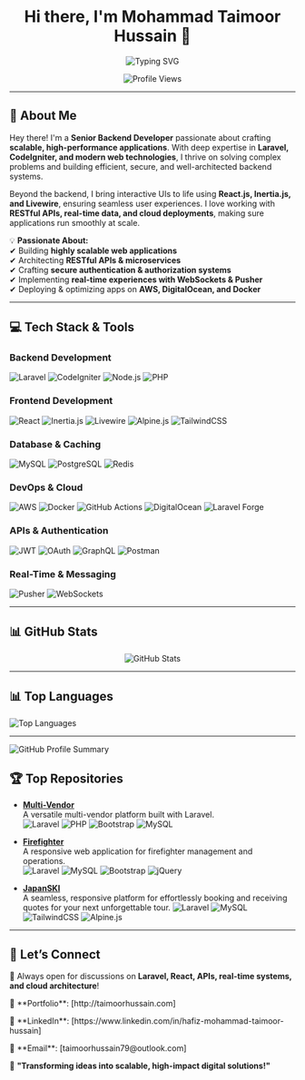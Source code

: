 <h1 align="center">Hi there, I'm Mohammad Taimoor Hussain 👋</h1>

<p align="center">
  <img src="https://readme-typing-svg.demolab.com?font=Fira+Code&pause=1000&color=F75C7E&width=435&lines=Senior+Backend+Developer;Laravel+%7C+Livewire+%7C+React;Building+Scalable+Applications;Bringing+Ideas+to+Life+with+Code!" alt="Typing SVG" />
</p>

<p align="center">
  <img src="https://komarev.com/ghpvc/?username=taimoorKVD&label=Profile+Views&color=blueviolet&style=for-the-badge" alt="Profile Views" />
</p>

---

## 🚀 **About Me**
Hey there! I'm a **Senior Backend Developer** passionate about crafting **scalable, high-performance applications**. With deep expertise in **Laravel, CodeIgniter, and modern web technologies**, I thrive on solving complex problems and building efficient, secure, and well-architected backend systems.

Beyond the backend, I bring interactive UIs to life using **React.js, Inertia.js, and Livewire**, ensuring seamless user experiences. I love working with **RESTful APIs, real-time data, and cloud deployments**, making sure applications run smoothly at scale.

💡 **Passionate About:**  
✔ Building **highly scalable web applications**  
✔ Architecting **RESTful APIs & microservices**  
✔ Crafting **secure authentication & authorization systems**  
✔ Implementing **real-time experiences with WebSockets & Pusher**  
✔ Deploying & optimizing apps on **AWS, DigitalOcean, and Docker**

---

## 💻 **Tech Stack & Tools**
### **Backend Development**
![Laravel](https://img.shields.io/badge/Laravel-%23FF2D20.svg?style=for-the-badge&logo=laravel&logoColor=white)
![CodeIgniter](https://img.shields.io/badge/CodeIgniter-%23EE4623.svg?style=for-the-badge&logo=codeigniter&logoColor=white)
![Node.js](https://img.shields.io/badge/Node.js-6DA55F?style=for-the-badge&logo=node.js&logoColor=white)
![PHP](https://img.shields.io/badge/PHP-777BB4?style=for-the-badge&logo=php&logoColor=white)

### **Frontend Development**
![React](https://img.shields.io/badge/React-%2361DAFB.svg?style=for-the-badge&logo=react&logoColor=black)
![Inertia.js](https://img.shields.io/badge/Inertia.js-2E2E2E?style=for-the-badge&logo=inertia.js&logoColor=white)
![Livewire](https://img.shields.io/badge/Livewire-4F46E5?style=for-the-badge&logo=livewire&logoColor=white)
![Alpine.js](https://img.shields.io/badge/Alpine.js-8BC34A?style=for-the-badge&logo=alpine.js&logoColor=white)
![TailwindCSS](https://img.shields.io/badge/TailwindCSS-38B2AC?style=for-the-badge&logo=tailwindcss&logoColor=white)

### **Database & Caching**
![MySQL](https://img.shields.io/badge/MySQL-4479A1?style=for-the-badge&logo=mysql&logoColor=white)
![PostgreSQL](https://img.shields.io/badge/PostgreSQL-336791?style=for-the-badge&logo=postgresql&logoColor=white)
![Redis](https://img.shields.io/badge/Redis-DC382D?style=for-the-badge&logo=redis&logoColor=white)

### **DevOps & Cloud**
![AWS](https://img.shields.io/badge/AWS-232F3E?style=for-the-badge&logo=amazon-aws&logoColor=white)
![Docker](https://img.shields.io/badge/Docker-2496ED?style=for-the-badge&logo=docker&logoColor=white)
![GitHub Actions](https://img.shields.io/badge/GitHub_Actions-2088FF?style=for-the-badge&logo=github-actions&logoColor=white)
![DigitalOcean](https://img.shields.io/badge/DigitalOcean-0080FF?style=for-the-badge&logo=digitalocean&logoColor=white)
![Laravel Forge](https://img.shields.io/badge/Laravel_Forge-%23FF2D20.svg?style=for-the-badge&logo=laravel&logoColor=white)

### **APIs & Authentication**
![JWT](https://img.shields.io/badge/JWT-000000?style=for-the-badge&logo=JSON%20web%20tokens&logoColor=white)
![OAuth](https://img.shields.io/badge/OAuth-3E3E3E?style=for-the-badge&logo=oauth&logoColor=white)
![GraphQL](https://img.shields.io/badge/GraphQL-E10098?style=for-the-badge&logo=graphql&logoColor=white)
![Postman](https://img.shields.io/badge/Postman-FF6C37?style=for-the-badge&logo=postman&logoColor=white)

### **Real-Time & Messaging**
![Pusher](https://img.shields.io/badge/Pusher-2400FF?style=for-the-badge&logo=pusher&logoColor=white)
![WebSockets](https://img.shields.io/badge/WebSockets-0078D7?style=for-the-badge&logo=websockets&logoColor=white)

---

## 📊 **GitHub Stats**
<p align="center">
  <img src="https://github-readme-stats.vercel.app/api?username=taimoorKVD&show_icons=true&theme=radical" alt="GitHub Stats" />
</p>

---

## 📊 **Top Languages**
![Top Languages](https://github-readme-stats.vercel.app/api/top-langs/?username=taimoorKVD&layout=compact&theme=radical)


---

![GitHub Profile Summary](https://github-profile-summary-cards.vercel.app/api/cards/repos-per-language?username=taimoorKVD&theme=radical)


## 🏆 **Top Repositories**

- **[Multi-Vendor](https://github.com/taimoorKVD/multi-vendor)**  
  A versatile multi-vendor platform built with Laravel.  
  ![Laravel](https://img.shields.io/badge/Laravel-FF2D20?logo=laravel&logoColor=white) ![PHP](https://img.shields.io/badge/PHP-777BB4?logo=php&logoColor=white) ![Bootstrap](https://img.shields.io/badge/Bootstrap-563D7C?logo=bootstrap&logoColor=white) ![MySQL](https://img.shields.io/badge/MySQL-4479A1?logo=mysql&logoColor=white)

- **[Firefighter](https://github.com/kingdomvision/firefighter)**  
  A responsive web application for firefighter management and operations.  
  ![Laravel](https://img.shields.io/badge/Laravel-FF2D20?logo=laravel&logoColor=white) ![MySQL](https://img.shields.io/badge/MySQL-4479A1?logo=mysql&logoColor=white) ![Bootstrap](https://img.shields.io/badge/Bootstrap-563D7C?logo=bootstrap&logoColor=white) ![jQuery](https://img.shields.io/badge/jQuery-0769AD?logo=jquery&logoColor=white)

- **[JapanSKI](https://github.com/kingdomvision/japanski_travel)**  
  A seamless, responsive platform for effortlessly booking and receiving quotes for your next unforgettable tour.
  ![Laravel](https://img.shields.io/badge/Laravel-FF2D20?logo=laravel&logoColor=white) ![MySQL](https://img.shields.io/badge/MySQL-4479A1?logo=mysql&logoColor=white) ![TailwindCSS](https://img.shields.io/badge/TailwindCSS-38B2AC?logo=tailwindcss&logoColor=white) ![Alpine.js](https://img.shields.io/badge/Alpine.js-8BC34A?logo=alpine.js&logoColor=white)

---

## 🎯 **Let’s Connect**
💬 Always open for discussions on **Laravel, React, APIs, real-time systems, and cloud architecture**!  
<p>📌 **Portfolio**: [http://taimoorhussain.com]</p>
<p>🔗 **LinkedIn**: [https://www.linkedin.com/in/hafiz-mohammad-taimoor-hussain]</p>
<p>📧 **Email**: [taimoorhussain79@outlook.com]</p>


🚀 **"Transforming ideas into scalable, high-impact digital solutions!"**
